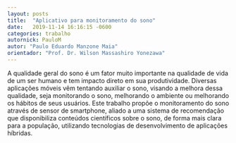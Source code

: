 ```yaml
---
layout: posts
title:  "Aplicativo para monitoramento do sono"
date:   2019-11-14 16:16:15 -0600
categories: trabalho
autornick: PauloM
autor: "Paulo Eduardo Manzone Maia"
orientador: "Prof. Dr. Wilson Massashiro Yonezawa"
---
```

A qualidade geral do sono é um fator muito importante na qualidade de vida de um ser humano e tem impacto direto em sua produtividade. Diversas aplicações móveis vêm tentando auxiliar o sono, visando a melhora dessa qualidade, seja monitorando o sono, melhorando o ambiente ou melhorando os hábitos de seus usuários. Este trabalho propõe o monitoramento do sono através de sensor de smartphone, aliado a uma sistema de recomendação que disponibiliza conteúdos científicos sobre o sono, de forma mais clara para a população, utilizando tecnologias de desenvolvimento de aplicações híbridas.

